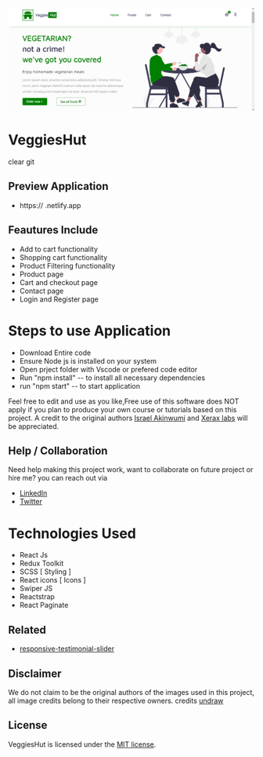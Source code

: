 ![Project Overview](Project-preview.png)

# VeggiesHut

clear
git

## Preview Application

- https:// .netlify.app

## Feautures Include

- Add to cart functionality
- Shopping cart functionality
- Product Filtering functionality
- Product page
- Cart and checkout page
- Contact page
- Login and Register page

# Steps to use Application

- Download Entire code
- Ensure Node js is installed on your system
- Open prject folder with Vscode or prefered code editor
- Run "npm install" -- to install all necessary dependencies
- run "npm start" -- to start application

Feel free to edit and use as you like,Free use of this software does NOT apply if you plan to produce your own course or tutorials based on this project. A credit to the original authors [Israel Akinwumi](https://twitter.com/akinwumidi) and [Xerax labs](https://twitter.com/xeraxlabs) will be appreciated.

## Help / Collaboration

Need help making this project work, want to collaborate on future project or hire me? you can reach out via

- [LinkedIn](https://www.linkedin.com/in/akinwumidi)
- [Twitter](https://twitter.com/akinwumidi)

# Technologies Used

- React Js
- Redux Toolkit
- SCSS [ Styling ]
- React icons [ Icons ]
- Swiper JS
- Reactstrap
- React Paginate

## Related

- [responsive-testimonial-slider](https://github.com/Xeraxlabs/responsive-testimonial-slider.git)

## Disclaimer

We do not claim to be the original authors of the images used in this project, all image credits belong to their respective owners. credits [undraw](https://undraw.co/)

## License

VeggiesHut is licensed under the [MIT license](http://opensource.org/licenses/MIT).
